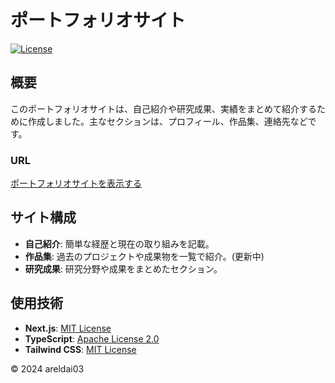 # ポートフォリオサイト

[![License](https://img.shields.io/badge/license-MIT-blue.svg)](LICENSE)

## 概要

このポートフォリオサイトは、自己紹介や研究成果、実績をまとめて紹介するために作成しました。主なセクションは、プロフィール、作品集、連絡先などです。

### URL
[ポートフォリオサイトを表示する](https://areldai03.github.io/my-portfolio)

## サイト構成

- **自己紹介**: 簡単な経歴と現在の取り組みを記載。
- **作品集**: 過去のプロジェクトや成果物を一覧で紹介。(更新中)
- **研究成果**: 研究分野や成果をまとめたセクション。

## 使用技術

- **Next.js**: [MIT License](https://github.com/vercel/next.js/blob/canary/license.md)
- **TypeScript**: [Apache License 2.0](https://github.com/microsoft/TypeScript/blob/main/LICENSE.txt)
- **Tailwind CSS**: [MIT License](https://github.com/tailwindlabs/tailwindcss/blob/master/LICENSE)  

© 2024 areldai03
